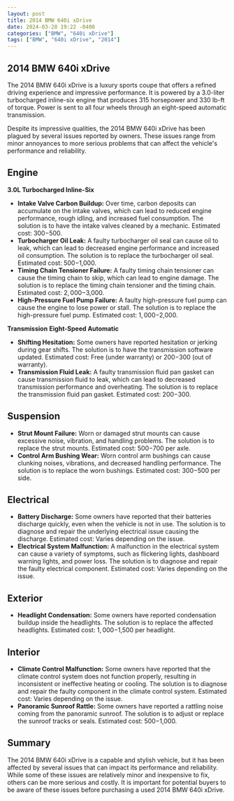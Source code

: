 ```yaml
---
layout: post
title: 2014 BMW 640i xDrive
date: 2024-03-28 19:22 -0400
categories: ["BMW", "640i xDrive"]
tags: ["BMW", "640i xDrive", "2014"]
---
```

## 2014 BMW 640i xDrive

The 2014 BMW 640i xDrive is a luxury sports coupe that offers a refined driving experience and impressive performance. It is powered by a 3.0-liter turbocharged inline-six engine that produces 315 horsepower and 330 lb-ft of torque. Power is sent to all four wheels through an eight-speed automatic transmission.

Despite its impressive qualities, the 2014 BMW 640i xDrive has been plagued by several issues reported by owners. These issues range from minor annoyances to more serious problems that can affect the vehicle's performance and reliability.

## Engine
**3.0L Turbocharged Inline-Six**

* **Intake Valve Carbon Buildup:** Over time, carbon deposits can accumulate on the intake valves, which can lead to reduced engine performance, rough idling, and increased fuel consumption. The solution is to have the intake valves cleaned by a mechanic. Estimated cost: $300-$500.
* **Turbocharger Oil Leak:** A faulty turbocharger oil seal can cause oil to leak, which can lead to decreased engine performance and increased oil consumption. The solution is to replace the turbocharger oil seal. Estimated cost: $500-$1,000.
* **Timing Chain Tensioner Failure:** A faulty timing chain tensioner can cause the timing chain to skip, which can lead to engine damage. The solution is to replace the timing chain tensioner and the timing chain. Estimated cost: $2,000-$3,000.
* **High-Pressure Fuel Pump Failure:** A faulty high-pressure fuel pump can cause the engine to lose power or stall. The solution is to replace the high-pressure fuel pump. Estimated cost: $1,000-$2,000.

**Transmission**
**Eight-Speed Automatic**

* **Shifting Hesitation:** Some owners have reported hesitation or jerking during gear shifts. The solution is to have the transmission software updated. Estimated cost: Free (under warranty) or $200-$300 (out of warranty).
* **Transmission Fluid Leak:** A faulty transmission fluid pan gasket can cause transmission fluid to leak, which can lead to decreased transmission performance and overheating. The solution is to replace the transmission fluid pan gasket. Estimated cost: $200-$300.

## Suspension
* **Strut Mount Failure:** Worn or damaged strut mounts can cause excessive noise, vibration, and handling problems. The solution is to replace the strut mounts. Estimated cost: $500-$700 per axle.
* **Control Arm Bushing Wear:** Worn control arm bushings can cause clunking noises, vibrations, and decreased handling performance. The solution is to replace the worn bushings. Estimated cost: $300-$500 per side.

## Electrical
* **Battery Discharge:** Some owners have reported that their batteries discharge quickly, even when the vehicle is not in use. The solution is to diagnose and repair the underlying electrical issue causing the discharge. Estimated cost: Varies depending on the issue.
* **Electrical System Malfunction:** A malfunction in the electrical system can cause a variety of symptoms, such as flickering lights, dashboard warning lights, and power loss. The solution is to diagnose and repair the faulty electrical component. Estimated cost: Varies depending on the issue.

## Exterior
* **Headlight Condensation:** Some owners have reported condensation buildup inside the headlights. The solution is to replace the affected headlights. Estimated cost: $1,000-$1,500 per headlight.

## Interior
* **Climate Control Malfunction:** Some owners have reported that the climate control system does not function properly, resulting in inconsistent or ineffective heating or cooling. The solution is to diagnose and repair the faulty component in the climate control system. Estimated cost: Varies depending on the issue.
* **Panoramic Sunroof Rattle:** Some owners have reported a rattling noise coming from the panoramic sunroof. The solution is to adjust or replace the sunroof tracks or seals. Estimated cost: $500-$1,000.

## Summary

The 2014 BMW 640i xDrive is a capable and stylish vehicle, but it has been affected by several issues that can impact its performance and reliability. While some of these issues are relatively minor and inexpensive to fix, others can be more serious and costly. It is important for potential buyers to be aware of these issues before purchasing a used 2014 BMW 640i xDrive.
